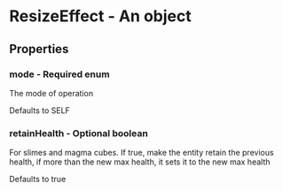 

# ResizeEffect - An object



## Properties



### mode - Required enum



 The mode of operation



Defaults to SELF



### retainHealth - Optional boolean



 For slimes and magma cubes. If true, make the entity retain the previous health, if more than the new max health, it sets it to the new max health



Defaults to true

